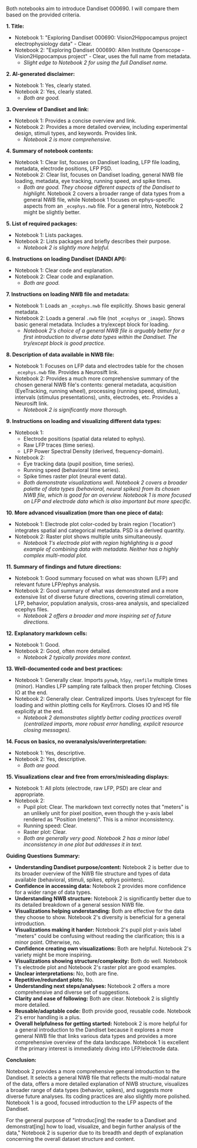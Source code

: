 Both notebooks aim to introduce Dandiset 000690. I will compare them based on the provided criteria.

**1. Title:**
*   Notebook 1: "Exploring Dandiset 000690: Vision2Hippocampus project electrophysiology data" - Clear.
*   Notebook 2: "Exploring Dandiset 000690: Allen Institute Openscope - Vision2Hippocampus project" - Clear, uses the full name from metadata.
    *   *Slight edge to Notebook 2 for using the full Dandiset name.*

**2. AI-generated disclaimer:**
*   Notebook 1: Yes, clearly stated.
*   Notebook 2: Yes, clearly stated.
    *   *Both are good.*

**3. Overview of Dandiset and link:**
*   Notebook 1: Provides a concise overview and link.
*   Notebook 2: Provides a more detailed overview, including experimental design, stimuli types, and keywords. Provides link.
    *   *Notebook 2 is more comprehensive.*

**4. Summary of notebook contents:**
*   Notebook 1: Clear list, focuses on Dandiset loading, LFP file loading, metadata, electrode positions, LFP PSD.
*   Notebook 2: Clear list, focuses on Dandiset loading, general NWB file loading, metadata, eye tracking, running speed, and spike times.
    *   *Both are good. They choose different aspects of the Dandiset to highlight.* Notebook 2 covers a broader range of data types from a general NWB file, while Notebook 1 focuses on ephys-specific aspects from an `_ecephys.nwb` file. For a general intro, Notebook 2 might be slightly better.

**5. List of required packages:**
*   Notebook 1: Lists packages.
*   Notebook 2: Lists packages and briefly describes their purpose.
    *   *Notebook 2 is slightly more helpful.*

**6. Instructions on loading Dandiset (DANDI API):**
*   Notebook 1: Clear code and explanation.
*   Notebook 2: Clear code and explanation.
    *   *Both are good.*

**7. Instructions on loading NWB file and metadata:**
*   Notebook 1: Loads an `_ecephys.nwb` file explicitly. Shows basic general metadata.
*   Notebook 2: Loads a general `.nwb` file (not `_ecephys` or `_image`). Shows basic general metadata. Includes a try/except block for loading.
    *   *Notebook 2's choice of a general NWB file is arguably better for a first introduction to diverse data types within the Dandiset. The try/except block is good practice.*

**8. Description of data available in NWB file:**
*   Notebook 1: Focuses on LFP data and electrodes table for the chosen `_ecephys.nwb` file. Provides a Neurosift link.
*   Notebook 2: Provides a much more comprehensive summary of the chosen general NWB file's contents: general metadata, acquisition (EyeTracking, running wheel), processing (running speed, stimulus), intervals (stimulus presentations), units, electrodes, etc. Provides a Neurosift link.
    *   *Notebook 2 is significantly more thorough.*

**9. Instructions on loading and visualizing different data types:**
*   Notebook 1:
    *   Electrode positions (spatial data related to ephys).
    *   Raw LFP traces (time series).
    *   LFP Power Spectral Density (derived, frequency-domain).
*   Notebook 2:
    *   Eye tracking data (pupil position, time series).
    *   Running speed (behavioral time series).
    *   Spike times raster plot (neural event data).
    *   *Both demonstrate visualizations well. Notebook 2 covers a broader palette of data types (behavioral, neural spikes) from its chosen NWB file, which is good for an overview. Notebook 1 is more focused on LFP and electrode data which is also important but more specific.*

**10. More advanced visualization (more than one piece of data):**
*   Notebook 1: Electrode plot color-coded by brain region ('location') integrates spatial and categorical metadata. PSD is a derived quantity.
*   Notebook 2: Raster plot shows multiple units simultaneously.
    *   *Notebook 1's electrode plot with region highlighting is a good example of combining data with metadata. Neither has a highly complex multi-modal plot.*

**11. Summary of findings and future directions:**
*   Notebook 1: Good summary focused on what was shown (LFP) and relevant future LFP/ephys analysis.
*   Notebook 2: Good summary of what was demonstrated and a more extensive list of diverse future directions, covering stimuli correlation, LFP, behavior, population analysis, cross-area analysis, and specialized ecephys files.
    *   *Notebook 2 offers a broader and more inspiring set of future directions.*

**12. Explanatory markdown cells:**
*   Notebook 1: Good.
*   Notebook 2: Good, often more detailed.
    *   *Notebook 2 typically provides more context.*

**13. Well-documented code and best practices:**
*   Notebook 1: Generally clear. Imports `pynwb`, `h5py`, `remfile` multiple times (minor). Handles LFP sampling rate fallback then proper fetching. Closes IO at the end.
*   Notebook 2: Generally clear. Centralized imports. Uses try/except for file loading and within plotting cells for KeyErrors. Closes IO and H5 file explicitly at the end.
    *   *Notebook 2 demonstrates slightly better coding practices overall (centralized imports, more robust error handling, explicit resource closing messages).*

**14. Focus on basics, no overanalysis/overinterpretation:**
*   Notebook 1: Yes, descriptive.
*   Notebook 2: Yes, descriptive.
    *   *Both are good.*

**15. Visualizations clear and free from errors/misleading displays:**
*   Notebook 1: All plots (electrode, raw LFP, PSD) are clear and appropriate.
*   Notebook 2:
    *   Pupil plot: Clear. The markdown text correctly notes that "meters" is an unlikely unit for pixel position, even though the y-axis label rendered as "Position (meters)". This is a minor inconsistency.
    *   Running speed: Clear.
    *   Raster plot: Clear.
    *   *Both are generally very good. Notebook 2 has a minor label inconsistency in one plot but addresses it in text.*

**Guiding Questions Summary:**

*   **Understanding Dandiset purpose/content:** Notebook 2 is better due to its broader overview of the NWB file structure and types of data available (behavioral, stimuli, spikes, ephys pointers).
*   **Confidence in accessing data:** Notebook 2 provides more confidence for a wider range of data types.
*   **Understanding NWB structure:** Notebook 2 is significantly better due to its detailed breakdown of a general session NWB file.
*   **Visualizations helping understanding:** Both are effective for the data they choose to show. Notebook 2's diversity is beneficial for a general introduction.
*   **Visualizations making it harder:** Notebook 2's pupil plot y-axis label "meters" could be confusing without reading the clarification; this is a minor point. Otherwise, no.
*   **Confidence creating own visualizations:** Both are helpful. Notebook 2's variety might be more inspiring.
*   **Visualizations showing structure/complexity:** Both do well. Notebook 1's electrode plot and Notebook 2's raster plot are good examples.
*   **Unclear interpretations:** No, both are fine.
*   **Repetitive/redundant plots:** No.
*   **Understanding next steps/analyses:** Notebook 2 offers a more comprehensive and diverse set of suggestions.
*   **Clarity and ease of following:** Both are clear. Notebook 2 is slightly more detailed.
*   **Reusable/adaptable code:** Both provide good, reusable code. Notebook 2's error handling is a plus.
*   **Overall helpfulness for getting started:** Notebook 2 is more helpful for a general introduction to the Dandiset because it explores a more general NWB file that links various data types and provides a more comprehensive overview of the data landscape. Notebook 1 is excellent if the primary interest is immediately diving into LFP/electrode data.

**Conclusion:**

Notebook 2 provides a more comprehensive general introduction to the Dandiset. It selects a general NWB file that reflects the multi-modal nature of the data, offers a more detailed explanation of NWB structure, visualizes a broader range of data types (behavior, spikes), and suggests more diverse future analyses. Its coding practices are also slightly more polished. Notebook 1 is a good, focused introduction to the LFP aspects of the Dandiset.

For the general purpose of "introduc[ing] the reader to a Dandiset and demonstrat[ing] how to load, visualize, and begin further analysis of the data," Notebook 2 is superior due to its breadth and depth of explanation concerning the overall dataset structure and content.